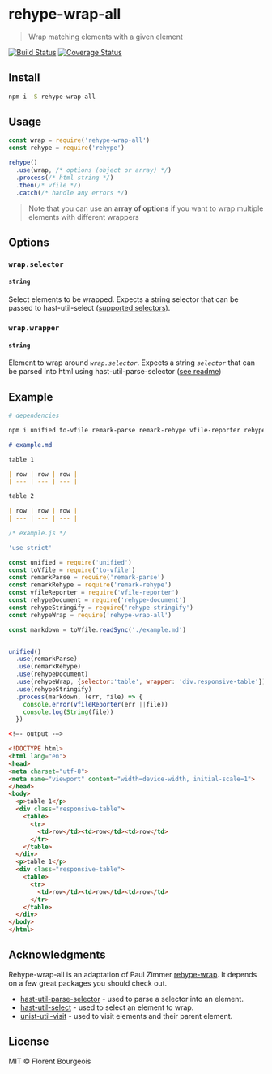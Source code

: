 # rehype-wrap-all

> Wrap matching elements with a given element

[![Build Status](https://travis-ci.org/florentb/rehype-wrap-all.svg?branch=master)](https://travis-ci.org/florentb/rehype-wrap-all)
[![Coverage Status](https://coveralls.io/repos/github/florentb/rehype-wrap-all/badge.svg?branch=master)](https://coveralls.io/github/florentb/rehype-wrap-all?branch=master)

## Install

```sh
npm i -S rehype-wrap-all
```

## Usage

```js
const wrap = require('rehype-wrap-all')
const rehype = require('rehype')

rehype()
  .use(wrap, /* options (object or array) */)
  .process(/* html string */)
  .then(/* vfile */)
  .catch(/* handle any errors */)
```

> Note that you can use an **array of options** if you want to wrap multiple elements with different wrappers

## Options

### `wrap.selector`
#### `string`

Select elements to be wrapped. Expects a string selector that can be passed to hast-util-select ([supported selectors](https://github.com/syntax-tree/hast-util-select/blob/master/readme.md#support)).

### `wrap.wrapper`</h3>
#### `string`

Element to wrap around *`wrap.selector`*. Expects a string *`selector`* that can be parsed into html using hast-util-parse-selector ([see readme](https://github.com/syntax-tree/hast-util-parse-selector/blob/master/readme.md))

## Example

```sh
# dependencies

npm i unified to-vfile remark-parse remark-rehype vfile-reporter rehype-document rehype-stringify rehype-wrap-all
```

```md
# example.md

table 1

| row | row | row |
| --- | --- | --- |

table 2

| row | row | row |
| --- | --- | --- |
```

```js
/* example.js */

'use strict'

const unified = require('unified')
const toVfile = require('to-vfile')
const remarkParse = require('remark-parse')
const remarkRehype = require('remark-rehype')
const vfileReporter = require('vfile-reporter')
const rehypeDocument = require('rehype-document')
const rehypeStringify = require('rehype-stringify')
const rehypeWrap = require('rehype-wrap-all')

const markdown = toVfile.readSync('./example.md')


unified()
  .use(remarkParse)
  .use(remarkRehype)
  .use(rehypeDocument)
  .use(rehypeWrap, {selector:'table', wrapper: 'div.responsive-table'})
  .use(rehypeStringify)
  .process(markdown, (err, file) => {
    console.error(vfileReporter(err ||file))
    console.log(String(file))
  })
```

```html
<!—- output -—>

<!DOCTYPE html>
<html lang="en">
<head>
<meta charset="utf-8">
<meta name="viewport" content="width=device-width, initial-scale=1">
</head>
<body>
  <p>table 1</p>
  <div class="responsive-table">
    <table>
      <tr>
        <td>row</td><td>row</td><td>row</td>
      </tr>
    </table>
  </div>
  <p>table 1</p>
  <div class="responsive-table">
    <table>
      <tr>
        <td>row</td><td>row</td><td>row</td>
      </tr>
    </table>
  </div>
</body>
</html>
```

## Acknowledgments

Rehype-wrap-all is an adaptation of Paul Zimmer [rehype-wrap](https://github.com/mrzmmr/rehype-wrap). It depends on a few great packages you should check out. 

-   [hast-util-parse-selector](https://github.com/syntax-tree/hast-util-parse-selector) - used to parse a selector into an element. 
-   [hast-util-select](https://github.com/syntax-tree/hast-util-select) - used to select an element to wrap. 
-   [unist-util-visit](https://github.com/syntax-tree/unist-util-visit) - used to visit elements and their parent element.

## License

MIT &copy; Florent Bourgeois
